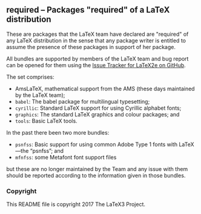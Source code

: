 ## required – Packages "required" of a LaTeX distribution

These are packages that the LaTeX team have declared are "required" of any LaTeX distribution in the sense that any package writer is entitled to assume the presence of these packages in support of her package.

All bundles are supported by members of the LaTeX team and bug report can be opened for them using the [Issue Tracker for LaTeX2e on GitHub](https://github.com/latex3/latex2e/issues).

The set comprises:

 - AmsLaTeX, mathematical support from the AMS (these days maintained by the LaTeX team);
 - `babel`: The babel package for multilingual typesetting;
 - `cyrillic`: Standard LaTeX support for using Cyrillic alphabet fonts;
 - `graphics`: The standard LaTeX graphics and colour packages; and
 - `tools`: Basic LaTeX tools.

In the past there been two more bundles:

 -  `psnfss`: Basic support for using common Adobe Type 1 fonts with LaTeX—the “psnfss”; and
 -  `mfnfss`: some Metafont font support files

but these are no longer maintained by the Team and any issue with them should be reported according to the information given in those bundles.

### Copyright

This README file is copyright 2017 The LaTeX3 Project.

